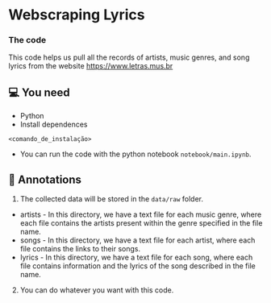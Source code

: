 # Webscraping Lyrics

### The code

This code helps us pull all the records of artists, music genres, and song lyrics from the website https://www.letras.mus.br

## 💻 You need

* Python
* Install dependences

```
<comando_de_instalação>
```
* You can run the code with the python notebook `notebook/main.ipynb`.

##  📝 Annotations

1. The collected data will be stored in the `data/raw` folder.

* artists -  In this directory, we have a text file for each music genre, where each file contains the artists present within the genre specified in the file name.
* songs - In this directory, we have a text file for each artist, where each file contains the links to their songs.
* lyrics - In this directory, we have a text file for each song, where each file contains information and the lyrics of the song described in the file name.

2. You can do whatever you want with this code.


